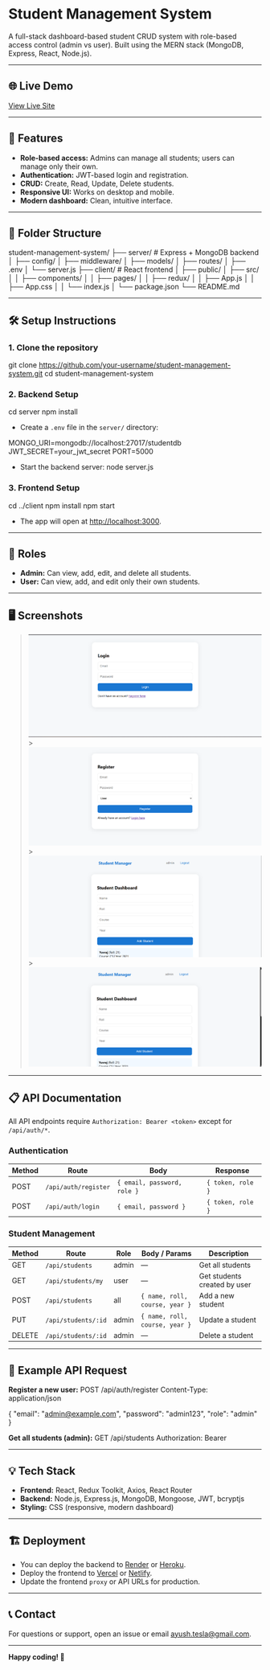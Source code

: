 # Student Management System

A full-stack dashboard-based student CRUD system with role-based access control (admin vs user). Built using the MERN stack (MongoDB, Express, React, Node.js).

---
## 🌐 Live Demo

[View Live Site](https://ayushstudentmanagementapp.netlify.app/)

---

## 🚀 Features

- **Role-based access:** Admins can manage all students; users can manage only their own.
- **Authentication:** JWT-based login and registration.
- **CRUD:** Create, Read, Update, Delete students.
- **Responsive UI:** Works on desktop and mobile.
- **Modern dashboard:** Clean, intuitive interface.

---

## 📂 Folder Structure

student-management-system/
├── server/ # Express + MongoDB backend
│ ├── config/
│ ├── middleware/
│ ├── models/
│ ├── routes/
│ ├── .env
│ └── server.js
├── client/ # React frontend
│ ├── public/
│ ├── src/
│ │ ├── components/
│ │ ├── pages/
│ │ ├── redux/
│ │ ├── App.js
│ │ ├── App.css
│ │ └── index.js
│ └── package.json
└── README.md

---

## 🛠️ Setup Instructions

### 1. **Clone the repository**

git clone https://github.com/your-username/student-management-system.git
cd student-management-system

### 2. **Backend Setup**

cd server
npm install

- Create a `.env` file in the `server/` directory:

MONGO_URI=mongodb://localhost:27017/studentdb
JWT_SECRET=your_jwt_secret
PORT=5000

- Start the backend server:
  node server.js

### 3. **Frontend Setup**

cd ../client
npm install
npm start

- The app will open at [http://localhost:3000](http://localhost:3000).

---

## 👥 Roles

- **Admin:** Can view, add, edit, and delete all students.
- **User:** Can view, add, and edit only their own students.

---

## 🖥️ Screenshots

> ![alt text](image.png) > ![alt text](image-1.png) > ![alt text](image-2.png) > ![alt text](image-3.png)

---

## 📋 API Documentation

All API endpoints require `Authorization: Bearer <token>` except for `/api/auth/*`.

### **Authentication**

| Method | Route                | Body                        | Response          |
| ------ | -------------------- | --------------------------- | ----------------- |
| POST   | `/api/auth/register` | `{ email, password, role }` | `{ token, role }` |
| POST   | `/api/auth/login`    | `{ email, password }`       | `{ token, role }` |

### **Student Management**

| Method | Route               | Role  | Body / Params                  | Description                  |
| ------ | ------------------- | ----- | ------------------------------ | ---------------------------- |
| GET    | `/api/students`     | admin | —                              | Get all students             |
| GET    | `/api/students/my`  | user  | —                              | Get students created by user |
| POST   | `/api/students`     | all   | `{ name, roll, course, year }` | Add a new student            |
| PUT    | `/api/students/:id` | admin | `{ name, roll, course, year }` | Update a student             |
| DELETE | `/api/students/:id` | admin | —                              | Delete a student             |

---

## 🧪 Example API Request

**Register a new user:**
POST /api/auth/register
Content-Type: application/json

{
"email": "admin@example.com",
"password": "admin123",
"role": "admin"
}

**Get all students (admin):**
GET /api/students
Authorization: Bearer <token>

---

## 💡 Tech Stack

- **Frontend:** React, Redux Toolkit, Axios, React Router
- **Backend:** Node.js, Express.js, MongoDB, Mongoose, JWT, bcryptjs
- **Styling:** CSS (responsive, modern dashboard)

---

## 🏗️ Deployment

- You can deploy the backend to [Render](https://render.com/) or [Heroku](https://heroku.com/).
- Deploy the frontend to [Vercel](https://vercel.com/) or [Netlify](https://netlify.com/).
- Update the frontend `proxy` or API URLs for production.

---

## 📞 Contact

For questions or support, open an issue or email [ayush.tesla@gmail.com](mailto:ayush.tesla@gmail.com).

---

**Happy coding! 🚀**
